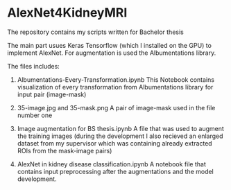 # AlexNet4KidneyMRI
The repository contains my scripts written for Bachelor thesis

The main part usues Keras Tensorflow (which I installed on the GPU) to implement AlexNet.
For augmentation is used the Albumentations library.

The files includes:
  1. Albumentations-Every-Transformation.ipynb
          This Notebook contains visualization of every transformation from Albumentations library for input pair (image-mask)
          
  2. 35-image.jpg and 35-mask.png 
          A pair of image-mask used in the file number one
          
  3. Image augmentation for BS thesis.ipynb
          A file that was used to augment the training images (during the development I also recieved an enlarged dataset from my supervisor which was containing already extracted ROIs from the mask-image pairs)
          
  4. AlexNet in kidney disease classification.ipynb
          A notebook file that contains input preprocessing after the augmentations and the model development.
